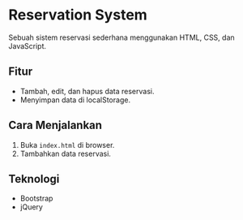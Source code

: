 # Reservation System
Sebuah sistem reservasi sederhana menggunakan HTML, CSS, dan JavaScript.

## Fitur
- Tambah, edit, dan hapus data reservasi.
- Menyimpan data di localStorage.

## Cara Menjalankan
1. Buka `index.html` di browser.
2. Tambahkan data reservasi.

## Teknologi
- Bootstrap
- jQuery
